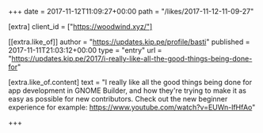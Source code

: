 +++
date = 2017-11-12T11:09:27+00:00
path = "/likes/2017-11-12-11-09-27"

[extra]
client_id = ["https://woodwind.xyz/"]

[[extra.like_of]]
author = "https://updates.kip.pe/profile/basti"
published = 2017-11-11T21:03:12+00:00
type = "entry"
url = "https://updates.kip.pe/2017/i-really-like-all-the-good-things-being-done-for"

[extra.like_of.content]
text = "I really like all the good things being done for app development in GNOME Builder, and how they're trying to make it as easy as possible for new contributors. Check out the new beginner experience for example: https://www.youtube.com/watch?v=EUWn-lfHfAo"

+++

